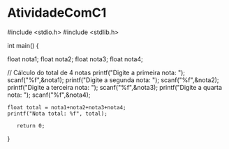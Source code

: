 # AtividadeComC1

#include <stdio.h>
#include <stdlib.h>

int main() { 

float nota1;
float nota2;
float nota3;
float nota4;

// Cálculo do total de 4 notas
    printf("Digite a primeira nota: ");
	scanf("%f",&nota1);
	printf("Digite a segunda nota: ");
	scanf("%f",&nota2);
	printf("Digite a terceira nota: ");
	scanf("%f",&nota3);
	printf("Digite a quarta nota: ");
	scanf("%f",&nota4);
	
	float total = nota1+nota2+nota3+nota4;
	printf("Nota total: %f", total);
	
	   return 0;
}
